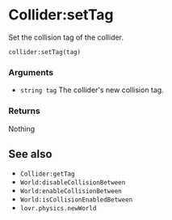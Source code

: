 <!--
category: reference
-->

Collider:setTag
===

Set the collision tag of the collider.

    collider:setTag(tag)

### Arguments

- `string tag` The collider's new collision tag.

### Returns

Nothing

See also
---

- `Collider:getTag`
- `World:disableCollisionBetween`
- `World:enableCollisionBetween`
- `World:isCollisionEnabledBetween`
- `lovr.physics.newWorld`

